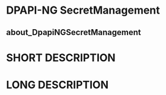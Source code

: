 # DPAPI-NG SecretManagement
## about_DpapiNGSecretManagement

# SHORT DESCRIPTION

# LONG DESCRIPTION
